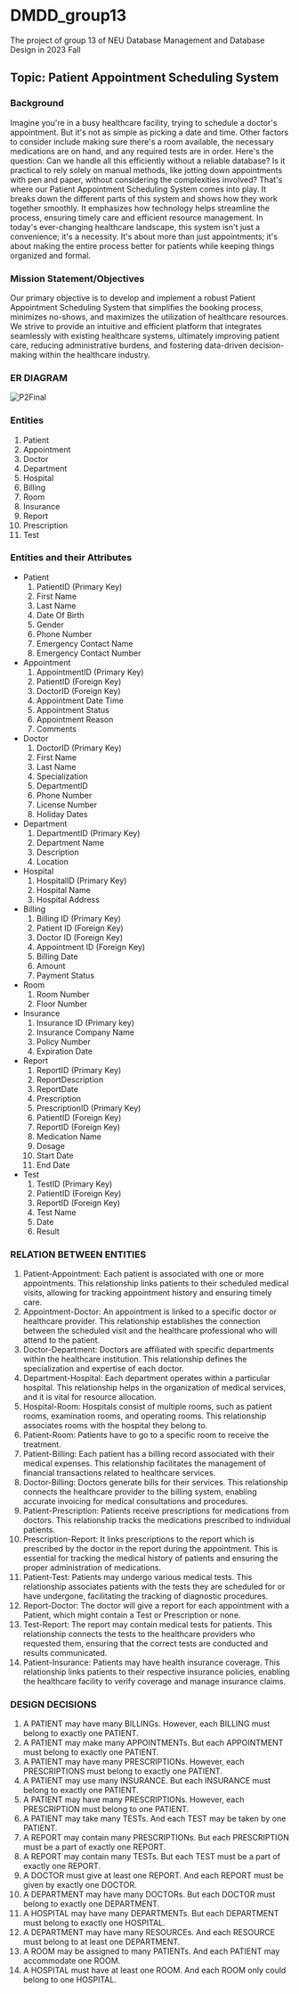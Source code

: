 # DMDD_group13
The project of group 13 of NEU Database Management and Database Design in 2023 Fall

## Topic: Patient Appointment Scheduling System

### Background

Imagine you're in a busy healthcare facility, trying to schedule a doctor's appointment. But it's not as simple as picking a date and time. Other factors to consider include making sure there's a room available, the necessary medications are on hand, and any required tests are in order.
Here's the question: Can we handle all this efficiently without a reliable database? Is it practical to rely solely on manual methods, like jotting down appointments with pen and paper, without considering the complexities involved?
That's where our Patient Appointment Scheduling System comes into play. It breaks down the different parts of this system and shows how they work together smoothly. It emphasizes how technology helps streamline the process, ensuring timely care and efficient resource management.
In today's ever-changing healthcare landscape, this system isn't just a convenience; it's a necessity. It's about more than just appointments; it's about making the entire process better for patients while keeping things organized and formal.



### Mission Statement/Objectives

Our primary objective is to develop and implement a robust Patient Appointment Scheduling System that simplifies the booking process, minimizes no-shows, and maximizes the utilization of healthcare resources. We strive to provide an intuitive and efficient platform that integrates seamlessly with existing healthcare systems, ultimately improving patient care, reducing administrative burdens, and fostering data-driven decision-making within the healthcare industry.

### ER DIAGRAM

![P2Final](https://github.com/kaohenry9287/DMDD_group13/assets/43743693/b6c4e59a-4344-45cd-97c4-c161b904fba3)

### Entities

1. Patient
2. Appointment
3. Doctor
4. Department
5. Hospital
6. Billing
7. Room
8. Insurance
9. Report
10. Prescription
11. Test

### Entities and their Attributes
- Patient
  1. PatientID (Primary Key)
  2. First Name
  3. Last Name
  4. Date Of Birth
  5. Gender
  6. Phone Number
  7. Emergency Contact Name
  8. Emergency Contact Number
- Appointment
  1. AppointmentID (Primary Key)
  2. PatientID (Foreign Key)
  3. DoctorID (Foreign Key)
  4. Appointment Date Time
  5. Appointment Status
  6. Appointment Reason
  7. Comments
- Doctor
  1. DoctorID (Primary Key)
  2. First Name
  3. Last Name
  4. Specialization
  5. DepartmentID
  6. Phone Number
  7. License Number
  8. Holiday Dates
- Department
  1. DepartmentID (Primary Key)
  2. Department Name
  3. Description
  4. Location
- Hospital
  1. HospitalID (Primary Key)
  2. Hospital Name
  3. Hospital Address
- Billing
  1. Billing ID (Primary Key)
  2. Patient ID (Foreign Key)
  3. Doctor ID (Foreign Key)
  4. Appointment ID (Foreign Key)
  5. Billing Date
  6. Amount
  7. Payment Status
- Room
  1. Room Number
  2. Floor Number
- Insurance
  1. Insurance ID (Primary key)
  2. Insurance Company Name
  3. Policy Number
  4. Expiration Date
- Report
  1. ReportID (Primary Key)
  2. ReportDescription
  3. ReportDate
  4. Prescription
  5. PrescriptionID (Primary Key)
  6. PatientID (Foreign Key)
  7. ReportID (Foreign Key)
  8. Medication Name
  9. Dosage
  10. Start Date
  11. End Date
- Test
  1. TestID (Primary Key)
  2. PatientID (Foreign Key)
  3. ReportID (Foreign Key)
  4. Test Name
  5. Date
  6. Result
 
### RELATION BETWEEN ENTITIES

1. Patient-Appointment: Each patient is associated with one or more appointments. This relationship links patients to their scheduled medical visits, allowing for tracking appointment history and ensuring timely care.
2. Appointment-Doctor: An appointment is linked to a specific doctor or healthcare provider. This relationship establishes the connection between the scheduled visit and the healthcare professional who will attend to the patient.
3. Doctor-Department: Doctors are affiliated with specific departments within the healthcare institution. This relationship defines the specialization and expertise of each doctor.
4. Department-Hospital: Each department operates within a particular hospital. This relationship helps in the organization of medical services, and it is vital for resource allocation.
5. Hospital-Room: Hospitals consist of multiple rooms, such as patient rooms, examination rooms, and operating rooms. This relationship associates rooms with the hospital they belong to.
6. Patient-Room: Patients have to go to a specific room to receive the treatment. 
7. Patient-Billing: Each patient has a billing record associated with their medical expenses. This relationship facilitates the management of financial transactions related to healthcare services.
8. Doctor-Billing: Doctors generate bills for their services. This relationship connects the healthcare provider to the billing system, enabling accurate invoicing for medical consultations and procedures.
9. Patient-Prescription: Patients receive prescriptions for medications from doctors. This relationship tracks the medications prescribed to individual patients.
10. Prescription-Report: It links prescriptions to the report which is prescribed by the doctor in the report during the appointment. This is essential for tracking the medical history of patients and ensuring the proper administration of medications.
11. Patient-Test: Patients may undergo various medical tests. This relationship associates patients with the tests they are scheduled for or have undergone, facilitating the tracking of diagnostic procedures.
12. Report-Doctor: The doctor will give a report for each appointment with a Patient, which might contain a Test or Prescription or none.
13. Test-Report: The report may contain medical tests for patients. This relationship connects the tests to the healthcare providers who requested them, ensuring that the correct tests are conducted and results communicated.
15. Patient-Insurance: Patients may have health insurance coverage. This relationship links patients to their respective insurance policies, enabling the healthcare facility to verify coverage and manage insurance claims.

### DESIGN DECISIONS

1. A PATIENT may have many BILLINGs. However, each BILLING must belong to exactly one PATIENT.
2. A PATIENT may make many APPOINTMENTs. But each APPOINTMENT must belong to exactly one PATIENT. 
3. A PATIENT may have many PRESCRIPTIONs. However, each PRESCRIPTIONS must belong to exactly one PATIENT.
4. A PATIENT may use many INSURANCE. But each INSURANCE must belong to exactly one PATIENT.
5. A PATIENT may have many PRESCRIPTIONs. However, each PRESCRIPTION must belong to one PATIENT.
6. A PATIENT may take many TESTs. And each TEST may be taken by one PATIENT.
7. A REPORT may contain many PRESCRIPTIONs. But each PRESCRIPTION must be a part of exactly one REPORT.
8. A REPORT may contain many TESTs. But each TEST must be a part of exactly one REPORT.
9. A DOCTOR must give at least one REPORT. And each REPORT must be given by exactly one DOCTOR.
10. A DEPARTMENT may have many DOCTORs. But each DOCTOR must belong to exactly one DEPARTMENT.
11. A HOSPITAL may have many DEPARTMENTs. But each DEPARTMENT must belong to exactly one HOSPITAL.
12. A DEPARTMENT  may have many RESOURCEs. And each RESOURCE must belong to at least one DEPARTMENT.
13. A ROOM may be assigned to many PATIENTs. And each PATIENT may accommodate one ROOM.
14. A HOSPITAL must have at least one ROOM. And each ROOM only could belong to one HOSPITAL.
